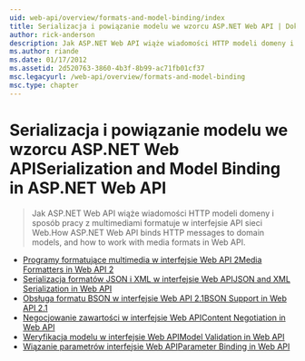 ```yaml
---
uid: web-api/overview/formats-and-model-binding/index
title: Serializacja i powiązanie modelu we wzorcu ASP.NET Web API | Dokumentacja firmy Microsoft
author: rick-anderson
description: Jak ASP.NET Web API wiąże wiadomości HTTP modeli domeny i sposób pracy z multimediami formatuje w interfejsie API sieci Web.
ms.author: riande
ms.date: 01/17/2012
ms.assetid: 2d520763-3860-4b3f-8b99-ac71fb01cf37
msc.legacyurl: /web-api/overview/formats-and-model-binding
msc.type: chapter
---
```

<a name="serialization-and-model-binding-in-aspnet-web-api"></a><span data-ttu-id="a9890-103">Serializacja i powiązanie modelu we wzorcu ASP.NET Web API</span><span class="sxs-lookup"><span data-stu-id="a9890-103">Serialization and Model Binding in ASP.NET Web API</span></span>
====================
> <span data-ttu-id="a9890-104">Jak ASP.NET Web API wiąże wiadomości HTTP modeli domeny i sposób pracy z multimediami formatuje w interfejsie API sieci Web.</span><span class="sxs-lookup"><span data-stu-id="a9890-104">How ASP.NET Web API binds HTTP messages to domain models, and how to work with media formats in Web API.</span></span>


- [<span data-ttu-id="a9890-105">Programy formatujące multimedia w interfejsie Web API 2</span><span class="sxs-lookup"><span data-stu-id="a9890-105">Media Formatters in Web API 2</span></span>](media-formatters.md)
- [<span data-ttu-id="a9890-106">Serializacja formatów JSON i XML w interfejsie Web API</span><span class="sxs-lookup"><span data-stu-id="a9890-106">JSON and XML Serialization in Web API</span></span>](json-and-xml-serialization.md)
- [<span data-ttu-id="a9890-107">Obsługa formatu BSON w interfejsie Web API 2.1</span><span class="sxs-lookup"><span data-stu-id="a9890-107">BSON Support in Web API 2.1</span></span>](bson-support-in-web-api-21.md)
- [<span data-ttu-id="a9890-108">Negocjowanie zawartości w interfejsie Web API</span><span class="sxs-lookup"><span data-stu-id="a9890-108">Content Negotiation in Web API</span></span>](content-negotiation.md)
- [<span data-ttu-id="a9890-109">Weryfikacja modelu w interfejsie Web API</span><span class="sxs-lookup"><span data-stu-id="a9890-109">Model Validation in Web API</span></span>](model-validation-in-aspnet-web-api.md)
- [<span data-ttu-id="a9890-110">Wiązanie parametrów interfejsie Web API</span><span class="sxs-lookup"><span data-stu-id="a9890-110">Parameter Binding in Web API</span></span>](parameter-binding-in-aspnet-web-api.md)
